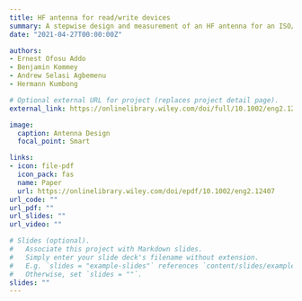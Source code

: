```yaml
---
title: HF antenna for read/write devices
summary: A stepwise design and measurement of an HF antenna for an ISO/IEC 15693 compliant read/write device(RWD).The prototyped antenna was tuned, connected to the RWD via a 50 Ohm coaxial cable and tested.
date: "2021-04-27T00:00:00Z"

authors:
- Ernest Ofosu Addo
- Benjamin Kommey
- Andrew Selasi Agbemenu
- Hermann Kumbong

# Optional external URL for project (replaces project detail page).
external_link: https://onlinelibrary.wiley.com/doi/full/10.1002/eng2.12407

image:
  caption: Antenna Design
  focal_point: Smart

links:
- icon: file-pdf
  icon_pack: fas
  name: Paper
  url: https://onlinelibrary.wiley.com/doi/epdf/10.1002/eng2.12407
url_code: ""
url_pdf: ""
url_slides: ""
url_video: ""

# Slides (optional).
#   Associate this project with Markdown slides.
#   Simply enter your slide deck's filename without extension.
#   E.g. `slides = "example-slides"` references `content/slides/example-slides.md`.
#   Otherwise, set `slides = ""`.
slides: ""
---
```

